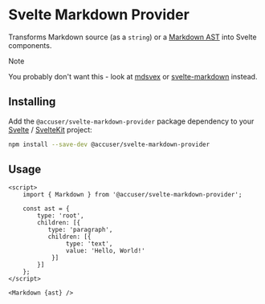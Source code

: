 # Svelte Markdown Provider

Transforms Markdown source (as a `string`) or a [Markdown AST](https://github.com/syntax-tree/mdast) into Svelte components.

> [!NOTE]
> You probably don't want this - look at [mdsvex](https://mdsvex.pngwn.io) or [svelte-markdown](https://github.com/pablo-abc/svelte-markdown) instead.

## Installing

Add the `@accuser/svelte-markdown-provider` package dependency to your [Svelte](https://svelte.dev) / [SvelteKit](https://kit.svelte.dev) project:

```sh
npm install --save-dev @accuser/svelte-markdown-provider
```

## Usage

```svelte
<script>
    import { Markdown } from '@accuser/svelte-markdown-provider';

    const ast = {
        type: 'root',
        children: [{
           type: 'paragraph',
           children: [{
                type: 'text',
                value: 'Hello, World!'
            }]
        }]
    };
</script>

<Markdown {ast} />
```
